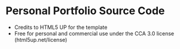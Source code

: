 # Personal Portfolio Source Code

* Credits to HTML5 UP for the template
* Free for personal and commercial use under the CCA 3.0 license (html5up.net/license)
